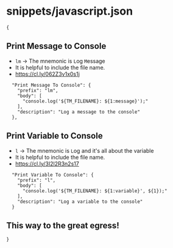 # snippets/javascript.json

```
{
```

## Print Message to Console

* `lm` -> The mnemonic is `L`og `M`essage
* It is helpful to include the file name.
* https://cl.ly/062Z3v1x0s1j

```
  "Print Message To Console": {
    "prefix": "lm",
	"body": [
	  "console.log('${TM_FILENAME}: ${1:message}');"
	],
	"description": "Log a message to the console"
  },
```

## Print Variable to Console

* `l` -> The mnemonic is `L`og and it's all about the variable
* It is helpful to include the file name.
* https://cl.ly/3I2l2R3n2s17

```
  "Print Variable To Console": {
    "prefix": "l",
	"body": [
	  "console.log('${TM_FILENAME}: ${1:variable}', ${1});"
	],
	"description": "Log a variable to the console"
  }
```

## This way to the great egress!

```
}
```
